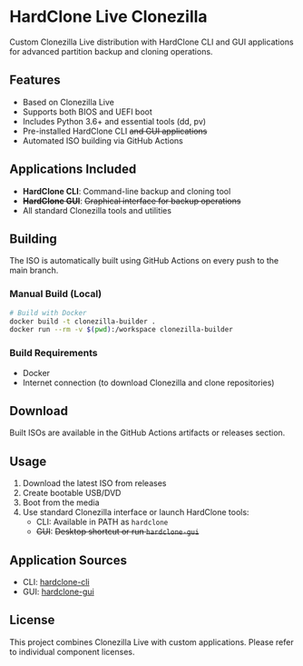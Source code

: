 # HardClone Live Clonezilla

Custom Clonezilla Live distribution with HardClone CLI and GUI applications for advanced partition backup and cloning operations.

## Features

- Based on Clonezilla Live
- Supports both BIOS and UEFI boot
- Includes Python 3.6+ and essential tools (dd, pv)
- Pre-installed HardClone CLI ~~and GUI applications~~
- Automated ISO building via GitHub Actions

## Applications Included

- **HardClone CLI**: Command-line backup and cloning tool
- **~~HardClone GUI~~**: ~~Graphical interface for backup operations~~
- All standard Clonezilla tools and utilities

## Building

The ISO is automatically built using GitHub Actions on every push to the main branch.

### Manual Build (Local)

```bash
# Build with Docker
docker build -t clonezilla-builder .
docker run --rm -v $(pwd):/workspace clonezilla-builder
```

### Build Requirements

- Docker
- Internet connection (to download Clonezilla and clone repositories)

## Download

Built ISOs are available in the GitHub Actions artifacts or releases section.


## Usage

1. Download the latest ISO from releases
2. Create bootable USB/DVD
3. Boot from the media
4. Use standard Clonezilla interface or launch HardClone tools:
   - CLI: Available in PATH as `hardclone`
   - ~~GUI~~: ~~Desktop shortcut or run `hardclone-gui`~~

## Application Sources

- CLI: [hardclone-cli](https://github.com/dawciobiel/hardclone-cli)
- GUI: [hardclone-gui](https://github.com/dawciobiel/hardclone-gui)

## License

This project combines Clonezilla Live with custom applications. Please refer to individual component licenses.
